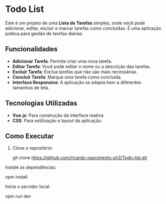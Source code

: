 # Todo List

Este é um projeto de uma **Lista de Tarefas** simples, onde você pode adicionar, editar, excluir e marcar tarefas como concluídas. É uma aplicação prática para gestão de tarefas diárias.

## Funcionalidades

- **Adicionar Tarefa**: Permite criar uma nova tarefa.
- **Editar Tarefa**: Você pode editar o nome ou a descrição das tarefas.
- **Excluir Tarefa**: Exclua tarefas que não são mais necessárias.
- **Concluir Tarefa**: Marque uma tarefa como concluída.
- **Interface Responsiva**: A aplicação se adapta bem a diferentes tamanhos de tela.

## Tecnologias Utilizadas

- **Vue.js**: Para construção da interface reativa.
- **CSS**: Para estilização e layout da aplicação.

## Como Executar

1. Clone o repositório:
   
   git clone https://github.com/ricardo-nascimento-sh3/Todo-list.git

Instale as dependências:

   npm install

Inicie o servidor local:

   npm run dev
